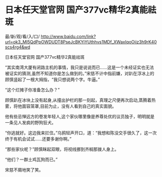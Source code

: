 # 日本任天堂官网 国产377vc精华2真能祛斑

最/新/观/看/入/口/ http://www.baidu.com/link?url=ok3_Ml5QdPpOWDUDT8PseJcBKYiYUthhvs1MDf_XWaxIqoOiiz3h9rK40scs4rg4&wd


日本任天堂官网 国产377vc精华2真能祛斑

“其实南湾大厦有闭路主机的事情，我只是说说而已……这是一个未经证实也无法被证实的猜测,虽然不知道你是怎么做到的。”宋慈不计中指前嫌，对趴在浮冰上的顾慎竖起了一根大拇指，“我只想说两个字。牛逼。”

“这个烂摊子你准备怎么办？”

顾慎趴在冰块上没有起身,从撞出护栏的那一刻起，真理之尺便再次启动,蒸腾着热雾，将他面容笼罩,目前为止，没有人看到自己的真实面貌。

他有些忌惮远方的卷发年轻人,这个家伙哪里像是养尊处优的议员独子，明明就是一条见人发疯的野狗狂犬。

“你逃就好。这边我来拦住。”乌鸦轻声开口，道：“我想和陈没交手很久了，这一次终于有机会试试……还要多谢你啊。”

“那些家伙呢？”顾慎眯起双眼，将视线挪到齐榈那拨人身上。

“他们？一群土鸡瓦狗而已。”

宋慈不屑地笑了笑。
